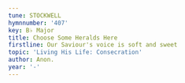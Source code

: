 ```yaml
---
tune: STOCKWELL
hymnnumber: '407'
key: B♭ Major
title: Choose Some Heralds Here
firstline: Our Saviour's voice is soft and sweet
topic: 'Living His Life: Consecration'
author: Anon.
year: '-'
---
```

